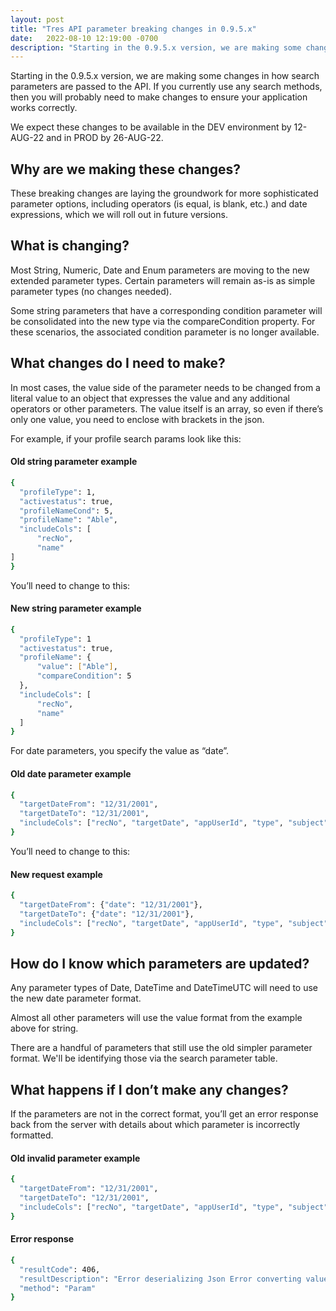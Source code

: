 ```yaml
---
layout: post
title: "Tres API parameter breaking changes in 0.9.5.x"
date:   2022-08-10 12:19:00 -0700
description: "Starting in the 0.9.5.x version, we are making some changes in how search parameters are passed to the API."
---
```


Starting in the 0.9.5.x version, we are making some changes in how search parameters are passed to the API. If you currently use any search methods, then you will probably need to make changes to ensure your application works correctly.

We expect these changes to be available in the DEV environment by 12-AUG-22 and in PROD by 26-AUG-22.

## Why are we making these changes?

These breaking changes are laying the groundwork for more sophisticated parameter options, including operators (is equal, is blank, etc.) and date expressions, which we will roll out in future versions.

## What is changing?

Most String, Numeric, Date and Enum parameters are moving to the new extended parameter types. Certain parameters will remain as-is as simple parameter types (no changes needed).

Some string parameters that have a corresponding condition parameter will be consolidated into the new type via the compareCondition property. For these scenarios, the associated condition parameter is no longer available.

## What changes do I need to make?

In most cases, the value side of the parameter needs to be changed from a literal value to an object that expresses the value and any additional operators or other parameters. The value itself is an array, so even if there’s only one value, you need to enclose with brackets in the json.

For example, if your profile search params look like this:

#### Old string parameter example
```sh
{
  "profileType": 1,
  "activestatus": true,
  "profileNameCond": 5,
  "profileName": "Able",
  "includeCols": [
      "recNo",
      "name"
]
}
```
You’ll need to change to this:

#### New string parameter example
```sh
{
  "profileType": 1
  "activestatus": true,
  "profileName": {
      "value": ["Able"],
      "compareCondition": 5
  },
  "includeCols": [
      "recNo",
      "name"
  ]
}
```

For date parameters, you specify the value as “date”.

#### Old date parameter example
```sh
{
  "targetDateFrom": "12/31/2001",
  "targetDateTo": "12/31/2001",
  "includeCols": ["recNo", "targetDate", "appUserId", "type", "subject"]
}
```
You’ll need to change to this:

#### New request example
```sh
{
  "targetDateFrom": {"date": "12/31/2001"},
  "targetDateTo": {"date": "12/31/2001"},
  "includeCols": ["recNo", "targetDate", "appUserId", "type", "subject"]
}
```

## How do I know which parameters are updated?
Any parameter types of Date, DateTime and DateTimeUTC will need to use the new date parameter format.

Almost all other parameters will use the value format from the example above for string.

There are a handful of parameters that still use the old simpler parameter format. We'll be identifying those via the search parameter table.

## What happens if I don’t make any changes?

If the parameters are not in the correct format, you’ll get an error response back from the server with details about which parameter is incorrectly formatted.

#### Old invalid parameter example
```sh
{
  "targetDateFrom": "12/31/2001",
  "targetDateTo": "12/31/2001",
  "includeCols": ["recNo", "targetDate", "appUserId", "type", "subject"]
}
```

#### Error response
```sh
{
  "resultCode": 406,
  "resultDescription": "Error deserializing Json Error converting value \"12/31/2001\" to type 'AppServer.Shared.Models.DateSearchParamModel'. Path 'targetDateFrom', line 2, position 32.",
  "method": "Param"
}
```
